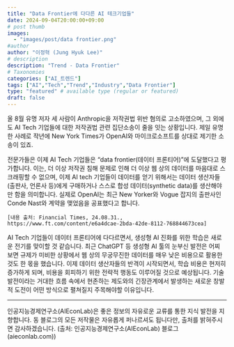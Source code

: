 ```yaml
---
title: "Data Frontier에 다다른 AI 테크기업들"
date: 2024-09-04T20:00:00+09:00
# post thumb
images:
  - "images/post/data frontier.png"
#author
author: "이정혁 (Jung Hyuk Lee)"
# description
description: "Trend - Data Frontier"
# Taxonomies
categories: ["AI_트렌드"]
tags: ["AI","Tech","Trend","Industry","Data Frontier"]
type: "featured" # available type (regular or featured)
draft: false
---
```


올 8월 유명 저자 세 사람이 Anthropic을 저작권법 위반 혐의로 고소하였으며, 그 외에도 AI Tech 기업들에 대한 저작권법 관련 집단소송이 줄을 잇는 상황입니다. 
제일 유명한 사례로 작년에 New York Times가 OpenAI와 마이크로소프트를 상대로 제기한 소송이 있죠.

전문가들은 이제 AI Tech 기업들은 “data frontier(데이터 프론티어)”에 도달했다고 평가합니다. 
이는, 더 이상 저작권 침해 문제로 인해 더 이상 웹 상의 데이터를 마음대로 스크래핑할 수 없으며, 
이제 AI tech 기업들이 데이터를 얻기 위해서는 데이터 생산자들(출판사, 언론사 등)에게 구매하거나 스스로 합성 데이터(synthetic data)를 생산해야만 함을 의미합니다. 
실제로 OpenAI는 최근 New Yorker와 Vogue 잡지의 출판사인 Conde Nast와 계약을 맺었음을 공표했다고 합니다.

    [내용 출처: Financial Times, 24.08.31., https://www.ft.com/content/e6a4dcae-2bda-42de-8112-768844673cea]
     
AI Tech 기업들이 데이터 프론티어에 다다르면서, 생성형 AI 진화를 위한 학습은 새로운 전기를 맞이할 것 같습니다. 
최근 ChatGPT 등 생성형 AI 툴의 눈부신 발전은 어찌 보면 규제가 미비한 상황에서 웹 상의 무궁무진한 데이터를 매우 낮은 비용으로 활용한 것도 한 몫을 했습니다. 
이제 데이터 생산자들의 반격이 시작되면서, 학습 비용은 현저히 증가하게 되며, 비용을 회피하기 위한 전략적 행동도 이루어질 것으로 예상됩니다. 
기술 발전이라는 거대한 흐름 속에서 현존하는 제도와의 긴장관계에서 발생하는 새로운 창발적 도전이 어떤 방식으로 펼쳐질지 주목해야할 이유입니다. 

<hr>

인공지능경제연구소(AIEconLab)은 좋은 정보의 자유로운 교류를 통한 지식 발전을 지향합니다. 동 블로그의 모든 저작물은 자유롭게 퍼나르셔도 됩니다만, 출처를 밝혀주시면 감사하겠습니다. 
(출처: 인공지능경제연구소(AIEconLab) 블로그(aieconlab.com))
